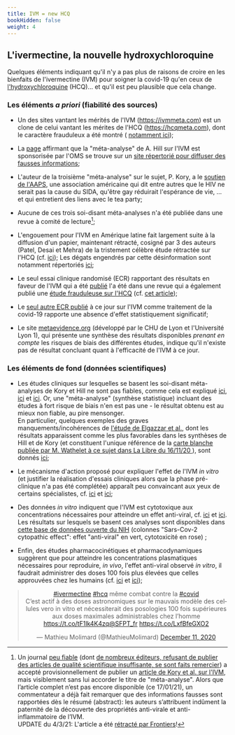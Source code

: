 ```yaml
---
title: IVM = new HCQ
bookHidden: false
weight: 4
---
```


## **L'ivermectine, la nouvelle hydroxychloroquine**

Quelques éléments indiquant qu'il n'y a pas plus de raisons de croire en les bienfaits de l'ivermectine (IVM) pour soigner la covid-19 qu'en ceux de [l'hydroxychloroquine](remedes_faq) (HCQ)... et qu'il est peu plausible que cela change.


### **Les éléments _a priori_ (fiabilité des sources)** 

* Un des sites vantant les mérités de l'IVM (https://ivmmeta.com) est un clone de celui vantant les mérites de l'HCQ (https://hcqmeta.com), dont le caractère frauduleux a été montré ( [notamment ici](https://cogid.netlify.app/docs/covid/hcqmeta)); 

* La [page](https://swprs.org/who-preliminary-review-confirms-ivermectin-effectiveness/?amp) affirmant que la "méta-analyse" de A. Hill sur l'IVM est sponsorisée par l'OMS se trouve sur un [site répertorié pour diffuser des fausses informations](https://en.wikipedia.org/wiki/Swiss_Policy_Research); 

* L'auteur de la troisième  "méta-analyse" sur le sujet, P. Kory, a le [soutien de l'AAPS](https://twitter.com/AlexSamTG/status/1342541512261967874), une association américaine qui dit entre autres que le HIV ne serait pas la cause du SIDA, qu'être gay réduirait l'espérance de vie, ... et qui entretient des liens avec le tea party;

* Aucune de ces trois soi-disant méta-analyses n'a été publiée dans une revue à comité de lecture[^frontiers];

[^frontiers]: Un journal [peu fiable](https://forbetterscience.com/2018/12/20/frontiers-a-danger-for-public-health/) (dont [de nombreux éditeurs, refusant de publier des articles de qualité scientifique insuffisante, se sont faits remercier](https://forbetterscience.com/2018/03/06/editor-sacked-over-rejection-rate-not-inline-with-frontiers-core-principles/)) a accepté provisionnellement de publier un [article de Kory et al. sur l'IVM](https://www.frontiersin.org/articles/10.3389/fphar.2021.643369/), mais visiblement sans lui accorder le titre de "méta-analyse". Alors que l’article complet n’est pas encore disponible (ce 17/01/21), un commentateur a déjà fait remarquer que des informations fausses sont rapportées dès le résumé (abstract): les auteurs s’attribuent indûment la paternité de la découverte des propriétés anti-virale et anti-inflammatoire de l’IVM.<br>
UPDATE du 4/3/21: L'article a été [rétracté par Frontiers](https://blog.frontiersin.org/2021/03/02/2-march-2021-media-statement/)!

* L'engouement pour l'IVM en Amérique latine fait largement suite à la diffusion d'un papier, maintenant rétracté, cosigné par 3 des auteurs (Patel, Desai et Mehra) de la tristement célèbre étude rétractée sur l'HCQ (cf. [ici](https://www.isglobal.org/en/healthisglobal/-/custom-blog-portlet/ivermectin-and-covid-19-how-a-flawed-database-shaped-the-covid-19-response-of-several-latin-american-countries/2877257/0)); Les dégats engendrés par cette désinformation sont notamment répertoriés [ici](https://twitter.com/lionel_case/status/1338766481820164096);

* Le seul essai clinique randomisé (ECR) rapportant des résultats en faveur de l'IVM qui a été [publié](https://www.ijidonline.com/article/S1201-9712(20)32506-6/fulltext) l'a été dans une revue qui a également publié une [étude frauduleuse sur l'HCQ](https://eu.detroitnews.com/story/news/local/michigan/2020/07/31/anthony-fauci-henry-ford-health-hydroxychloroquine-study-flawed/5559367002/) (cf. [cet article](https://rechercheindependante.blogspot.com/2020/12/livermectine-maintenant-contre-la-covid.html));

* Le [seul autre ECR publié](https://www.ijsciences.com/pub/pdf/V92020092378.pdf) à ce jour sur l'IVM comme traitement de la covid-19 rapporte une absence d'effet statistiquement significatif;

* Le site [metaevidence.org](http://metaevidence.org/viewPathology2.aspx?exposition=684&comparator=649&pathology=87&domain=12) (développé par le CHU de Lyon et l'Université Lyon 1), qui présente une synthèse des résultats disponibles _prenant en compte_ les risques de biais des différentes études, indique qu'il n'existe pas de résultat concluant quant à l'efficacité de l'IVM à ce jour.


### **Les éléments de fond (données scientifiques)** 


* Les études cliniques sur lesquelles se basent les soi-disant méta-analyses de Kory et Hill ne sont pas fiables, comme cela est expliqué [ici](https://www.hug.ch/sites/interhug/files/structures/coronavirus/documents/ivermectine-et-covid-19.pdf
), [ici](https://twitter.com/zchagla/status/1345853424827588611) et [ici](https://rechercheindependante.blogspot.com/2020/12/livermectine-maintenant-contre-la-covid.html). Or, une "méta-analyse" (synthèse statistique) incluant des études à fort risque de biais n'en est pas une - le résultat obtenu est au mieux non fiable, au pire mensonger.<br>
En particulier, quelques exemples des graves manquements/incohérences de [l'étude de Elgazzar et al.](https://www.researchsquare.com/article/rs-100956/v3), dont les résultats apparaissent comme les plus favorables dans les synthèses de Hill et de Kory (et constituent l'unique référence de la [carte blanche publiée par M. Wathelet à ce sujet dans La Libre du 16/11/20 ](https://www.lalibre.be/debats/opinions/monsieur-le-ministre-un-traitement-et-une-prevention-efficaces-sont-disponibles-contre-le-covid-19-5fb291889978e20e7059d651) ), sont donnés [ici](elgazzar);


* Le mécanisme d'action proposé pour expliquer l'effet de l'IVM _in vitro_ (et justifier la réalisation d'essais cliniques alors que la phase pré-clinique n'a pas été complétée) apparaît peu convaincant aux yeux de certains spécialistes, cf. [ici](https://twitter.com/FlorianLemaitr5/status/1338162974733766660?s=20) et [ici](https://www.facebook.com/may.hem.94/posts/10219698444065446);

* Des données _in vitro_ indiquent que l'IVM est cytotoxique aux concentrations nécessaires pour atteindre un effet anti-viral, cf. [ici](https://www.facebook.com/may.hem.94/posts/10221911208703179) et [ici](https://twitter.com/houndcl/status/1268893729366171649). Les résultats sur lesquels se basent ces analyses sont disponibles dans [cette base de données ouverte du NIH](https://opendata.ncats.nih.gov/covid19/databrowser?q=ivermectin) (colonnes "Sars-Cov-2 cytopathic effect": effet "anti-viral" en vert, cytotoxicité en rose) ;

* Enfin, des études pharmacocinétiques et pharmacodynamiques suggèrent que pour atteindre les concentrations plasmatiques nécessaires pour reproduire, _in vivo_, l'effet anti-viral observé _in vitro_, il faudrait administrer des doses 100 fois plus élevées que celles approuvées chez les humains (cf. [ici](https://twitter.com/MathieuMolimard/status/1337405564201152514) et [ici](https://www.20minutes.fr/societe/2935679-20201219-coronavirus-non-ivermectine-medicament-tres-efficace-contre-maladie));

<center>
<blockquote class="twitter-tweet"><p lang="fr" dir="ltr"><a href="https://twitter.com/hashtag/ivermectine?src=hash&amp;ref_src=twsrc%5Etfw">#ivermectine</a> <a href="https://twitter.com/hashtag/hcq?src=hash&amp;ref_src=twsrc%5Etfw">#hcq</a> même combat contre la <a href="https://twitter.com/hashtag/covid?src=hash&amp;ref_src=twsrc%5Etfw">#covid</a> <br>C’est actif à des doses astronomiques sur le mauvais modèle des cellules vero in vitro et nécessiterait des posologies 100 fois supérieures aux doses maximales administrables chez l’homme <a href="https://t.co/tF1lk4K4zq">https://t.co/tF1lk4K4zq</a><a href="https://twitter.com/SFPT_fr?ref_src=twsrc%5Etfw">@SFPT_fr</a> <a href="https://t.co/LxfBfeGXO2">https://t.co/LxfBfeGXO2</a></p>&mdash; Mathieu Molimard (@MathieuMolimard) <a href="https://twitter.com/MathieuMolimard/status/1337405564201152514?ref_src=twsrc%5Etfw">December 11, 2020</a></blockquote></center> <script async src="https://platform.twitter.com/widgets.js" charset="utf-8"></script> 






